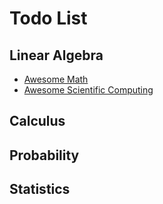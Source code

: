 # Todo List

## Linear Algebra
* [Awesome Math](https://github.com/rossant/awesome-math)
* [Awesome Scientific Computing](https://github.com/nschloe/awesome-scientific-computing)
## Calculus
## Probability
## Statistics

